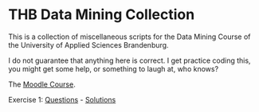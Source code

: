 # THB Data Mining Collection 
This is a collection of miscellaneous scripts for the Data Mining Course of the University of Applied Sciences
Brandenburg. 

I do not guarantee that anything here is correct. I get practice coding this, you might get some help, 
or something to laugh at, who knows?

The [Moodle Course](https://moodle.th-brandenburg.de/course/view.php?id=2137).

Exercise 1: [Questions](https://moodle.th-brandenburg.de/mod/resource/view.php?id=100098) - [Solutions](https://moodle.th-brandenburg.de/mod/resource/view.php?id=103610)
